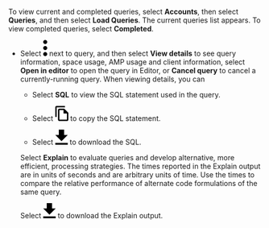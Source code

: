 
To view current and completed queries, select **Accounts**, then select **Queries**, and then select **Load Queries**. The current queries list appears. To view completed queries, select **Completed**.

-   Select ![""](Images/zsz1597101912145.svg) next to query, and then select **View details** to see query information, space usage, AMP usage and client information, select **Open in editor** to open the query in Editor, or **Cancel query** to cancel a currently-running query. When viewing details, you can

    -   Select **SQL** to view the SQL statement used in the query.

    -   Select ![cov-file_copy-15px.svg](Images/cty1620686895907.svg) to copy the SQL statement.

    -   Select ![cov-icn-get_app_download-15px.svg](Images/qie1590719586762.svg) to download the SQL.

    Select **Explain** to evaluate queries and develop alternative, more efficient, processing strategies. The times reported in the Explain output are in units of seconds and are arbitrary units of time. Use the times to compare the relative performance of alternate code formulations of the same query.

    Select ![cov-icn-get_app_download-15px.svg](Images/qie1590719586762.svg) to download the Explain output.


